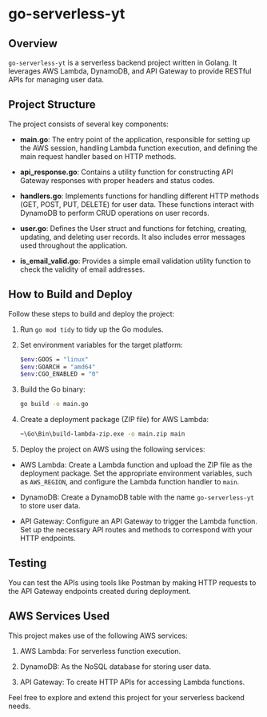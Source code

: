 # go-serverless-yt

## Overview

`go-serverless-yt` is a serverless backend project written in Golang. It leverages AWS Lambda, DynamoDB, and API Gateway to provide RESTful APIs for managing user data.

## Project Structure

The project consists of several key components:

- **main.go**: The entry point of the application, responsible for setting up the AWS session, handling Lambda function execution, and defining the main request handler based on HTTP methods.

- **api_response.go**: Contains a utility function for constructing API Gateway responses with proper headers and status codes.

- **handlers.go**: Implements functions for handling different HTTP methods (GET, POST, PUT, DELETE) for user data. These functions interact with DynamoDB to perform CRUD operations on user records.

- **user.go**: Defines the User struct and functions for fetching, creating, updating, and deleting user records. It also includes error messages used throughout the application.

- **is_email_valid.go**: Provides a simple email validation utility function to check the validity of email addresses.

## How to Build and Deploy

Follow these steps to build and deploy the project:

1. Run `go mod tidy` to tidy up the Go modules.

2. Set environment variables for the target platform:

   ```bash
   $env:GOOS = "linux"
   $env:GOARCH = "amd64"
   $env:CGO_ENABLED = "0"
   ```

3. Build the Go binary:

   ```bash
   go build -o main.go
   ```

4. Create a deployment package (ZIP file) for AWS Lambda:

   ```bash
   ~\Go\Bin\build-lambda-zip.exe -o main.zip main
   ```

5. Deploy the project on AWS using the following services:

- AWS Lambda: Create a Lambda function and upload the ZIP file as the deployment package. Set the appropriate environment variables, such as `AWS_REGION`, and configure the Lambda function handler to `main`.

- DynamoDB: Create a DynamoDB table with the name `go-serverless-yt` to store user data.

- API Gateway: Configure an API Gateway to trigger the Lambda function. Set up the necessary API routes and methods to correspond with your HTTP endpoints.

## Testing

You can test the APIs using tools like Postman by making HTTP requests to the API Gateway endpoints created during deployment.

## AWS Services Used

This project makes use of the following AWS services:

1. AWS Lambda: For serverless function execution.

2. DynamoDB: As the NoSQL database for storing user data.

3. API Gateway: To create HTTP APIs for accessing Lambda functions.

Feel free to explore and extend this project for your serverless backend needs.
